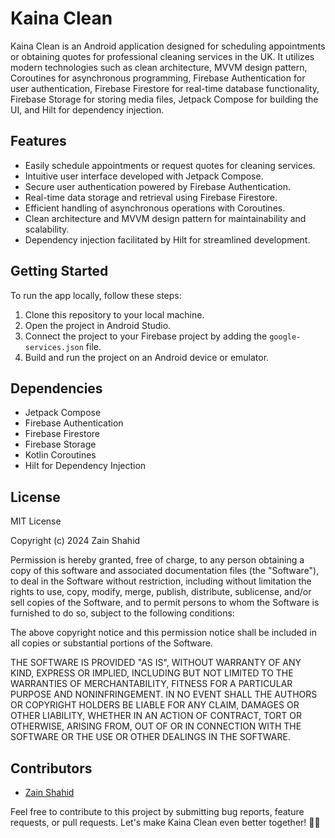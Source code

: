 # Kaina Clean

Kaina Clean is an Android application designed for scheduling appointments or obtaining quotes for professional cleaning services in the UK. It utilizes modern technologies such as clean architecture, MVVM design pattern, Coroutines for asynchronous programming, Firebase Authentication for user authentication, Firebase Firestore for real-time database functionality, Firebase Storage for storing media files, Jetpack Compose for building the UI, and Hilt for dependency injection.

## Features
- Easily schedule appointments or request quotes for cleaning services.
- Intuitive user interface developed with Jetpack Compose.
- Secure user authentication powered by Firebase Authentication.
- Real-time data storage and retrieval using Firebase Firestore.
- Efficient handling of asynchronous operations with Coroutines.
- Clean architecture and MVVM design pattern for maintainability and scalability.
- Dependency injection facilitated by Hilt for streamlined development.

## Getting Started
To run the app locally, follow these steps:
1. Clone this repository to your local machine.
2. Open the project in Android Studio.
3. Connect the project to your Firebase project by adding the `google-services.json` file.
4. Build and run the project on an Android device or emulator.

## Dependencies
- Jetpack Compose
- Firebase Authentication
- Firebase Firestore
- Firebase Storage
- Kotlin Coroutines
- Hilt for Dependency Injection

## License
MIT License

Copyright (c) 2024 Zain Shahid

Permission is hereby granted, free of charge, to any person obtaining a copy
of this software and associated documentation files (the "Software"), to deal
in the Software without restriction, including without limitation the rights
to use, copy, modify, merge, publish, distribute, sublicense, and/or sell
copies of the Software, and to permit persons to whom the Software is
furnished to do so, subject to the following conditions:

The above copyright notice and this permission notice shall be included in all
copies or substantial portions of the Software.

THE SOFTWARE IS PROVIDED "AS IS", WITHOUT WARRANTY OF ANY KIND, EXPRESS OR
IMPLIED, INCLUDING BUT NOT LIMITED TO THE WARRANTIES OF MERCHANTABILITY,
FITNESS FOR A PARTICULAR PURPOSE AND NONINFRINGEMENT. IN NO EVENT SHALL THE
AUTHORS OR COPYRIGHT HOLDERS BE LIABLE FOR ANY CLAIM, DAMAGES OR OTHER
LIABILITY, WHETHER IN AN ACTION OF CONTRACT, TORT OR OTHERWISE, ARISING FROM,
OUT OF OR IN CONNECTION WITH THE SOFTWARE OR THE USE OR OTHER DEALINGS IN THE
SOFTWARE.


## Contributors
- [Zain Shahid](https://github.com/thezayin)

Feel free to contribute to this project by submitting bug reports, feature requests, or pull requests. Let's make Kaina Clean even better together! 🧹✨
